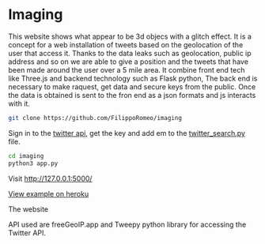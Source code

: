 # Imaging

 This website shows what appear to be 3d objecs with a glitch effect. It is a concept for a web installation of tweets based on the geolocation of the user that access it. Thanks to the data leaks such as geolocation, public ip address and so on we are able to give a position and the tweets that have been made around the user over a 5 mile area. It combine front end tech like Three.js and backend technology such as Flask python, The back end is necessary to make raquest, get data and secure keys from the public. Once the data is obtained is sent to the fron end as a json formats and js interacts with it. 

 ```bash
git clone https://github.com/FilippoRomeo/imaging
```
Sign in to the [twitter api](https://developer.twitter.com/en/docs/twitter-api), get the key and add em to the [twitter_search.py](https://github.com/FilippoRomeo/imaging/blob/main/twitter_search.py) file.
 ```bash
cd imaging
python3 app.py
```

Visit http://127.0.0.1:5000/

[View example on heroku](https://iamaging.herokuapp.com/)
 
The website

API used are freeGeoIP.app and Tweepy python library for accessing the Twitter API. 
